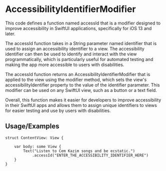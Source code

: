 
# AccessibilityIdentifierModifier

This code defines a function named accessId that is a modifier designed to improve accessibility in SwiftUI applications, specifically for iOS 13 and later.

The accessId function takes in a String parameter named identifier that is used to assign an accessibility identifier to a view. The accessibility identifier can then be used to identify and interact with the view programmatically, which is particularly useful for automated testing and making the app more accessible to users with disabilities.

The accessId function returns an AccessibilityIdentifierModifier that is applied to the view using the modifier method, which sets the view's accessibilityIdentifier property to the value of the identifier parameter. This modifier can be used on any SwiftUI view, such as a button or a text field.

Overall, this function makes it easier for developers to improve accessibility in their SwiftUI apps and allows them to assign unique identifiers to views for easier testing and use by users with disabilities.
## Usage/Examples

```
struct ContentView: View {
    
    var body: some View {
        Text("Listen to Cem Kazim songs and be ecstatic.")
            .accessId("ENTER_THE_ACCESSIBILITY_IDENTIFIER_HERE")
    }
}
```


